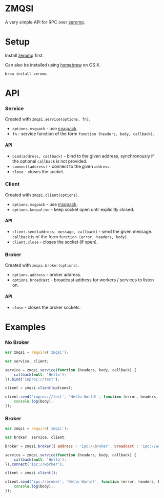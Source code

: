 # ZMQSI

A very simple API for RPC over [zeromq](http://www.zeromq.org/intro:get-the-software).

# Setup

Install [zeromq](http://www.zeromq.org/intro:get-the-software) first.

Can also be installed using [homebrew](http://brew.sh/) on OS X.

```shell
brew install zeromq
```

# API

### Service

Created with `zmqsi.service(options, fn)`.

- `options.msgpack` - use [msgpack](http://msgpack.org/).
- `fn` - service function of the form `function (headers, body, callback)`.

#### API

- `bind(address, callback)` - bind to the given address, synchronously if the optional `callback` is not provided.
- `connect(address)` - connect to the given `address`.
- `close` - closes the socket.

### Client

Created with `zmqsi.client(options)`.

- `options.msgpack` - use [msgpack](http://msgpack.org/).
- `options.keepalive` - keep socket open until explicitly closed.

#### API

- `client.send(address, message, callback)` - send the given message. `callback` is of the form `function (error, headers, body)`.
- `client.close` - closes the socket (if open).

### Broker

Created with `zmqsi.broker(options)`.

- `options.address` - broker address.
- `options.broadcast` - broadcast address for workers / services to listen on.

#### API

- `close` - closes the broker sockets.


# Examples

### No Broker

```javascript
var zmqsi = require('zmqsi');

var service, client;

service = zmqsi.service(function (headers, body, callback) {
    callback(null, 'Hello');
}).bind('inproc://test');

client = zmqsi.client(options);

client.send('inproc://test', 'Hello World!', function (error, headers, body) {
    console.log(body);
});
```

### Broker

```javascript
var zmqsi = require('zmqsi');

var broker, service, client;

broker = zmqsi.broker({ address : 'ipc://broker', broadcast : 'ipc://worker'});

service = zmqsi.service(function (headers, body, callback) {
    callback(null, 'Hello');
}).connect('ipc://worker');

client = zmqsi.client();

client.send('ipc://broker', 'Hello World!', function (error, headers, body) {
    console.log(body);
});
```